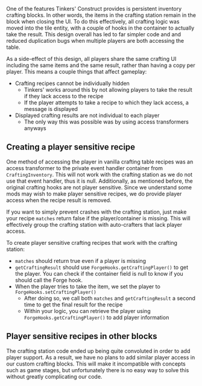 One of the features Tinkers' Construct provides is persistent inventory crafting blocks. In other words, the items in the crafting station remain in the block when closing the UI. To do this effectively, all crafting logic was moved into the tile entity, with a couple of hooks in the container to actually take the result. This design overall has led to far simpler code and and reduced duplication bugs when multiple players are both accessing the table.

As a side-effect of this design, all players share the same crafting UI including the same items and the same result, rather than having a copy per player. This means a couple things that affect gameplay:

* Crafting recipes cannot be individually hidden
    * Tinkers' works around this by not allowing players to take the result if they lack access to the recipe
    * If the player attempts to take a recipe to which they lack access, a message is displayed
* Displayed crafting results are not individual to each player
    * The only way this was possible was by using access transformers anyways

## Creating a player sensitive recipe

One method of accessing the player in vanilla crafting table recipes was an access transformer to the private event handler container from `CraftingInventory`. This will not work with the crafting station as we do not use that event handler, thus it is null. Additionally, as mentioned before, the original crafting hooks are not player sensitive. Since we understand some mods may wish to make player sensitive recipes, we do provide player access when the recipe result is removed.

If you want to simply prevent crashes with the crafting station, just make your recipe `matches` return false if the player/container is missing. This will effectively group the crafting station with auto-crafters that lack player access.

To create player sensitive crafting recipes that work with the crafting station:
* `matches` should return true even if a player is missing
* `getCraftingResult` should use `ForgeHooks.getCraftingPlayer()` to get the player. You can check if the container field is null to know if you should call the Forge hook.
* When the player tries to take the item, we set the player to `ForgeHooks.setCraftingPlayer()`
    * After doing so, we call both `matches` and `getCraftingResult` a second time to get the final result for the recipe
    * Within your logic, you can retrieve the player using `ForgeHooks.getCraftingPlayer()` to add player information

## Player sensitive recipes in other blocks

The crafting station code ended up being quite convoluted in order to add player support. As a result, we have no plans to add similar player access in our custom crafting blocks. This will make it incompatible with concepts such as game stages, but unfortunately there is no easy way to solve this without greatly complicating our code.